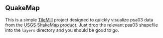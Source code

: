 ## QuakeMap

This is a simple [TileMill](http://mapbox.com/tilemill/) project designed to quickly visualize psa03 data from the [USGS ShakeMap product](http://earthquake.usgs.gov/earthquakes/shakemap/). Just drop the relevant psa03 shapefile into the `layers` directory and you should be good to go. 